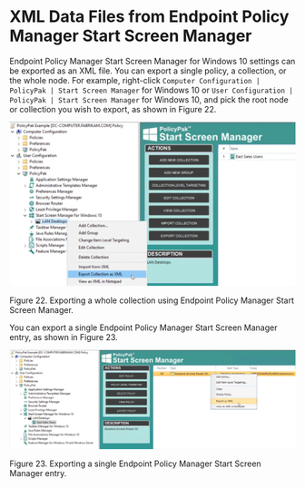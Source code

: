 # XML Data Files from Endpoint Policy Manager Start Screen Manager

Endpoint Policy Manager Start Screen Manager for Windows 10 settings can be exported as an XML file.
You can export a single policy, a collection, or the whole node. For example, right-click
`Computer Configuration | PolicyPak | Start Screen Manager` for Windows 10 or
`User Configuration | PolicyPak | Start Screen Manager` for Windows 10, and pick the root node or
collection you wish to export, as shown in Figure 22.

![deploying_policypak_directives_22](../../../../../static/img/product_docs/policypak/policypak/mdm/xmldatafiles/deploying_policypak_directives_22.webp)

Figure 22. Exporting a whole collection using Endpoint Policy Manager Start Screen Manager.

You can export a single Endpoint Policy Manager Start Screen Manager entry, as shown in Figure 23.

![deploying_policypak_directives_23](../../../../../static/img/product_docs/policypak/policypak/mdm/xmldatafiles/deploying_policypak_directives_23.webp)

Figure 23. Exporting a single Endpoint Policy Manager Start Screen Manager entry.
